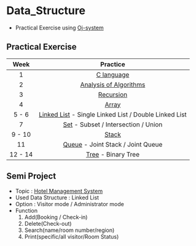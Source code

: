 # Data_Structure
* Practical Exercise using [Oj-system](https://ex-oj.sejong.ac.kr) 

## Practical Exercise
| Week | Practice | 
|:---:|:---:|
| 1 | [C language](https://github.com/MoonEeSun/Data_Structure/tree/main/practice/01_review_C)  |
| 2 | [Analysis of Algorithms](https://github.com/MoonEeSun/Data_Structure/tree/main/practice/02_algorithm_analysis)  |
| 3 | [Recursion](https://github.com/MoonEeSun/Data_Structure/tree/main/practice/03_recursionp)  |
| 4 | [Array](https://github.com/MoonEeSun/Data_Structure/tree/main/practice/04_array)  |
| 5 - 6 | [Linked List](https://github.com/MoonEeSun/Data_Structure/tree/main/practice/05-06_Linked_List) - Single Linked List / Double Linked List  |
| 7 | [Set](https://github.com/MoonEeSun/Data_Structure/tree/main/practice/07_Set) - Subset / Intersection / Union  |
| 9 - 10 | [Stack](https://github.com/MoonEeSun/Data_Structure/tree/main/practice/09-10_Stack)  |
| 11 | [Queue](https://github.com/MoonEeSun/Data_Structure/tree/main/practice/11_Queue) - Joint Stack / Joint Queue  |
| 12 - 14 | [Tree](https://github.com/MoonEeSun/Data_Structure/tree/main/practice/12-14_Tree) - Binary Tree  |


## Semi Project
* Topic : [Hotel Management System](https://github.com/MoonEeSun/Data_Structure/tree/main/Semi%20Project)
* Used Data Structure : Linked List
* Option : Visitor mode / Administrator mode
* Function
  1. Add(Booking / Check-in)
  2. Delete(Check-out)
  3. Search(name/room number/region)
  4. Print(specific/all visitor/Room Status)
